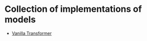 # Collection of implementations of models
- [Vanilla Transformer](https://github.com/Rahuboy/AssortedModels/tree/main/vanilla-transformer)
